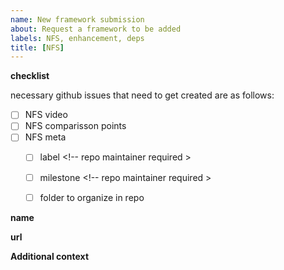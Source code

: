 ```yaml
---
name: New framework submission
about: Request a framework to be added
labels: NFS, enhancement, deps
title: [NFS] 
---
```


<!-- please don't delete the checklist section -->
**checklist**

necessary github issues that need to get created are as follows:

- [ ] NFS video
- [ ] NFS comparisson points
- [ ] NFS meta
  - [ ] label <!-- repo maintainer required >
  - [ ] milestone <!-- repo maintainer required >
  - [ ] folder to organize in repo


<!-- please add the name, so I know what the framework is :) -->
**name**


<!-- please put a url to the where the C2 framework can be found (i.e. website, github repo, etc...) -->
**url**


<!-- please add any additional context, that you know, about the framework, and if you don't know any information about this then just ignore this section.
examples would be as follows:
- link to where you found out about the framework
- method of communication and link to communication method
- who is the author (if that isn't apparent (twitter handle?))
- why you personally like to use this C2 framework
-->
**Additional context**
